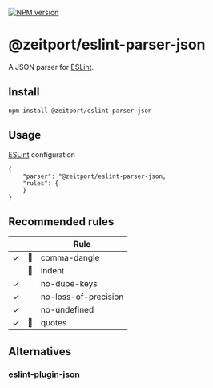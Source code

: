 [![NPM version](https://img.shields.io/npm/v/@zeitport/eslint-parser-json.svg)](https://img.shields.io/npm/v/@zeitport/eslint-parser-json)

# @zeitport/eslint-parser-json

A JSON parser for [ESLint].

## Install

```
npm install @zeitport/eslint-parser-json
```

## Usage

[ESLint] configuration
```
{
    "parser": "@zeitport/eslint-parser-json,
    "rules": {
    }
}
```

## Recommended rules

|   |   | Rule                  |
|---|---|-------------------------------------------|
|✓|🔧| comma-dangle          |
| |🔧| indent                |
|✓| | no-dupe-keys          |
|✓| | no-loss-of-precision  |
|✓| | no-undefined          |
|✓|🔧| quotes                |


[ESLint]: https://eslint.org/


## Alternatives

### eslint-plugin-json



